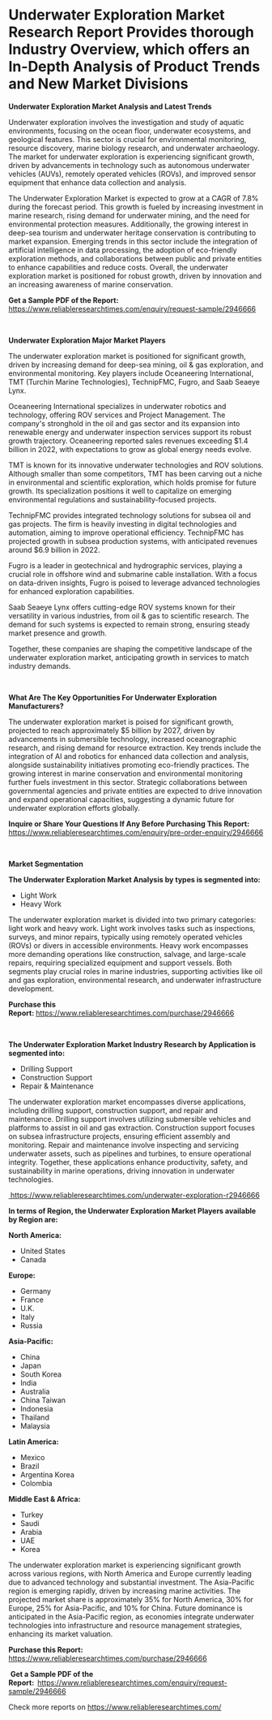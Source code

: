 <p><h1>Underwater Exploration Market Research Report Provides thorough Industry Overview, which offers an In-Depth Analysis of Product Trends and New Market Divisions</h1></p><p><strong>Underwater Exploration Market Analysis and Latest Trends</strong></p>
<p><p>Underwater exploration involves the investigation and study of aquatic environments, focusing on the ocean floor, underwater ecosystems, and geological features. This sector is crucial for environmental monitoring, resource discovery, marine biology research, and underwater archaeology. The market for underwater exploration is experiencing significant growth, driven by advancements in technology such as autonomous underwater vehicles (AUVs), remotely operated vehicles (ROVs), and improved sensor equipment that enhance data collection and analysis.</p><p>The Underwater Exploration Market is expected to grow at a CAGR of 7.8% during the forecast period. This growth is fueled by increasing investment in marine research, rising demand for underwater mining, and the need for environmental protection measures. Additionally, the growing interest in deep-sea tourism and underwater heritage conservation is contributing to market expansion. Emerging trends in this sector include the integration of artificial intelligence in data processing, the adoption of eco-friendly exploration methods, and collaborations between public and private entities to enhance capabilities and reduce costs. Overall, the underwater exploration market is positioned for robust growth, driven by innovation and an increasing awareness of marine conservation.</p></p>
<p><strong>Get a Sample PDF of the Report:&nbsp;</strong> <a href="https://www.reliableresearchtimes.com/enquiry/request-sample/2946666?utm_campaign=3034&utm_medium=2&utm_source=Github&utm_content=ia&utm_term=12032025&utm_id=underwater-exploration">https://www.reliableresearchtimes.com/enquiry/request-sample/2946666</a></p>
<p>&nbsp;</p>
<p><strong>Underwater Exploration Major Market Players</strong></p>
<p><p>The underwater exploration market is positioned for significant growth, driven by increasing demand for deep-sea mining, oil & gas exploration, and environmental monitoring. Key players include Oceaneering International, TMT (Turchin Marine Technologies), TechnipFMC, Fugro, and Saab Seaeye Lynx.</p><p>Oceaneering International specializes in underwater robotics and technology, offering ROV services and Project Management. The company's stronghold in the oil and gas sector and its expansion into renewable energy and underwater inspection services support its robust growth trajectory. Oceaneering reported sales revenues exceeding $1.4 billion in 2022, with expectations to grow as global energy needs evolve.</p><p>TMT is known for its innovative underwater technologies and ROV solutions. Although smaller than some competitors, TMT has been carving out a niche in environmental and scientific exploration, which holds promise for future growth. Its specialization positions it well to capitalize on emerging environmental regulations and sustainability-focused projects.</p><p>TechnipFMC provides integrated technology solutions for subsea oil and gas projects. The firm is heavily investing in digital technologies and automation, aiming to improve operational efficiency. TechnipFMC has projected growth in subsea production systems, with anticipated revenues around $6.9 billion in 2022.</p><p>Fugro is a leader in geotechnical and hydrographic services, playing a crucial role in offshore wind and submarine cable installation. With a focus on data-driven insights, Fugro is poised to leverage advanced technologies for enhanced exploration capabilities.</p><p>Saab Seaeye Lynx offers cutting-edge ROV systems known for their versatility in various industries, from oil & gas to scientific research. The demand for such systems is expected to remain strong, ensuring steady market presence and growth.</p><p>Together, these companies are shaping the competitive landscape of the underwater exploration market, anticipating growth in services to match industry demands.</p></p>
<p>&nbsp;</p>
<p><strong>What Are The Key Opportunities For Underwater Exploration Manufacturers?</strong></p>
<p><p>The underwater exploration market is poised for significant growth, projected to reach approximately $5 billion by 2027, driven by advancements in submersible technology, increased oceanographic research, and rising demand for resource extraction. Key trends include the integration of AI and robotics for enhanced data collection and analysis, alongside sustainability initiatives promoting eco-friendly practices. The growing interest in marine conservation and environmental monitoring further fuels investment in this sector. Strategic collaborations between governmental agencies and private entities are expected to drive innovation and expand operational capacities, suggesting a dynamic future for underwater exploration efforts globally.</p></p>
<p><strong>Inquire or Share Your Questions If Any Before Purchasing This Report:</strong> <a href="https://www.reliableresearchtimes.com/enquiry/pre-order-enquiry/2946666?utm_campaign=3034&utm_medium=2&utm_source=Github&utm_content=ia&utm_term=12032025&utm_id=underwater-exploration">https://www.reliableresearchtimes.com/enquiry/pre-order-enquiry/2946666</a></p>
<p>&nbsp;</p>
<p><strong>Market Segmentation</strong></p>
<p><strong>The Underwater Exploration Market Analysis by types is segmented into:</strong></p>
<p><ul><li>Light Work</li><li>Heavy Work</li></ul></p>
<p><p>The underwater exploration market is divided into two primary categories: light work and heavy work. Light work involves tasks such as inspections, surveys, and minor repairs, typically using remotely operated vehicles (ROVs) or divers in accessible environments. Heavy work encompasses more demanding operations like construction, salvage, and large-scale repairs, requiring specialized equipment and support vessels. Both segments play crucial roles in marine industries, supporting activities like oil and gas exploration, environmental research, and underwater infrastructure development.</p></p>
<p><strong>Purchase this Report:&nbsp;</strong><a href="https://www.reliableresearchtimes.com/purchase/2946666?utm_campaign=3034&utm_medium=2&utm_source=Github&utm_content=ia&utm_term=12032025&utm_id=underwater-exploration">https://www.reliableresearchtimes.com/purchase/2946666</a></p>
<p>&nbsp;</p>
<p><strong>The Underwater Exploration Market Industry Research by Application is segmented into:</strong></p>
<p><ul><li>Drilling Support</li><li>Construction Support</li><li>Repair & Maintenance</li></ul></p>
<p><p>The underwater exploration market encompasses diverse applications, including drilling support, construction support, and repair and maintenance. Drilling support involves utilizing submersible vehicles and platforms to assist in oil and gas extraction. Construction support focuses on subsea infrastructure projects, ensuring efficient assembly and monitoring. Repair and maintenance involve inspecting and servicing underwater assets, such as pipelines and turbines, to ensure operational integrity. Together, these applications enhance productivity, safety, and sustainability in marine operations, driving innovation in underwater technologies.</p></p>
<p><a href="https://www.reliableresearchtimes.com/underwater-exploration-r2946666?utm_campaign=3034&utm_medium=2&utm_source=Github&utm_content=ia&utm_term=12032025&utm_id=underwater-exploration">&nbsp;https://www.reliableresearchtimes.com/underwater-exploration-r2946666</a></p>
<p><strong>In terms of Region, the Underwater Exploration Market Players available by Region are:</strong></p>
<p>
    <p> <strong> North America: </strong>
        <ul>
            <li>United States</li>
            <li>Canada</li>
        </ul>
        </p> 
    <p> <strong> Europe: </strong>
        <ul>
            <li>Germany</li>
            <li>France</li>
            <li>U.K.</li>
            <li>Italy</li>
            <li>Russia</li>
        </ul>
        </p> 
    <p> <strong> Asia-Pacific: </strong>
        <ul>
            <li>China</li>
            <li>Japan</li>
            <li>South Korea</li>
            <li>India</li>
            <li>Australia</li>
            <li>China Taiwan</li>
            <li>Indonesia</li>
            <li>Thailand</li>
            <li>Malaysia</li>
        </ul>
        </p> 
    <p> <strong> Latin America: </strong>
        <ul>
            <li>Mexico</li>
            <li>Brazil</li>
            <li>Argentina Korea</li>
            <li>Colombia</li>
        </ul>
        </p> 
    <p> <strong> Middle East & Africa: </strong>
        <ul>
            <li>Turkey</li>
            <li>Saudi</li>
            <li>Arabia</li>
            <li>UAE</li>
            <li>Korea</li>
        </ul>
    </p>
    </p>
<p><p>The underwater exploration market is experiencing significant growth across various regions, with North America and Europe currently leading due to advanced technology and substantial investment. The Asia-Pacific region is emerging rapidly, driven by increasing marine activities. The projected market share is approximately 35% for North America, 30% for Europe, 25% for Asia-Pacific, and 10% for China. Future dominance is anticipated in the Asia-Pacific region, as economies integrate underwater technologies into infrastructure and resource management strategies, enhancing its market valuation.</p></p>
<p><strong>Purchase this Report: </strong><a href="https://www.reliableresearchtimes.com/purchase/2946666?utm_campaign=3034&utm_medium=2&utm_source=Github&utm_content=ia&utm_term=12032025&utm_id=underwater-exploration">https://www.reliableresearchtimes.com/purchase/2946666</a></p>
<p>&nbsp;<strong>Get a Sample PDF of the Report:&nbsp;&nbsp;</strong><a href="https://www.reliableresearchtimes.com/enquiry/request-sample/2946666?utm_campaign=3034&utm_medium=2&utm_source=Github&utm_content=ia&utm_term=12032025&utm_id=underwater-exploration">https://www.reliableresearchtimes.com/enquiry/request-sample/2946666</a></p>
<p><strong></strong></p>
<p>Check more reports on <a href="https://www.reliableresearchtimes.com/?utm_campaign=3034&utm_medium=2&utm_source=Github&utm_content=ia&utm_term=12032025&utm_id=underwater-exploration">https://www.reliableresearchtimes.com/</a></p>